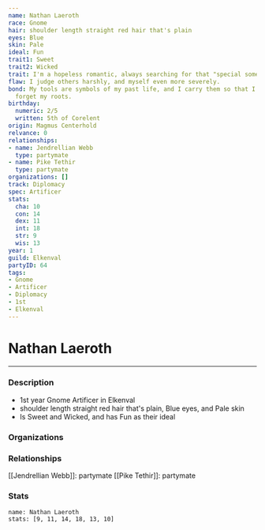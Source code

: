 ```yaml
---
name: Nathan Laeroth
race: Gnome
hair: shoulder length straight red hair that's plain
eyes: Blue
skin: Pale
ideal: Fun
trait1: Sweet
trait2: Wicked
trait: I'm a hopeless romantic, always searching for that "special someone."
flaw: I judge others harshly, and myself even more severely.
bond: My tools are symbols of my past life, and I carry them so that I will never
  forget my roots.
birthday:
  numeric: 2/5
  written: 5th of Corelent
origin: Magmus Centerhold
relvance: 0
relationships:
- name: Jendrellian Webb
  type: partymate
- name: Pike Tethir
  type: partymate
organizations: []
track: Diplomacy
spec: Artificer
stats:
  cha: 10
  con: 14
  dex: 11
  int: 18
  str: 9
  wis: 13
year: 1
guild: Elkenval
partyID: 64
tags:
- Gnome
- Artificer
- Diplomacy
- 1st
- Elkenval
---
```

# Nathan Laeroth
---
### Description
- 1st year Gnome Artificer in Elkenval
- shoulder length straight red hair that's plain, Blue eyes, and Pale skin
- Is Sweet and Wicked, and has Fun as their ideal

### Organizations
### Relationships
[[Jendrellian Webb]]: partymate
[[Pike Tethir]]: partymate
### Stats
```statblock
name: Nathan Laeroth
stats: [9, 11, 14, 18, 13, 10]
```